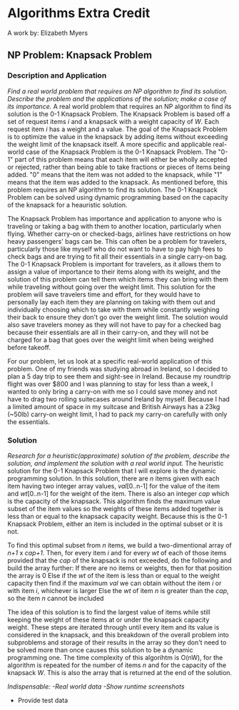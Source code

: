 # Algorithms Extra Credit
A work by: Elizabeth Myers

## NP Problem: Knapsack Problem

### Description and Application
*Find a real world problem that requires an NP algorithm to find its solution. Describe the problem and the applications of the solution; make a case of its importance.* 
A real world problem that requires an NP algorithm to find its solution is the 0-1 Knapsack Problem. The Knapsack Problem is based off a set of request items _i_ and a knapsack with a weight capacity of _W_. Each request item _i_ has a weight and a value. The goal of the Knapsack Problem is to optimize the value in the knapsack by adding items without exceeding the weight limit of the knapsack itself. A more specific and applicable real-world case of the Knapsack Problem is the 0-1 Knapsack Problem. The "0-1" part of this problem means that each item will either be wholly accepted or rejected, rather than being able to take fractions or pieces of items being added. "0" means that the item was not added to the knapsack, while "1" means that the item was added to the knapsack. As mentioned before, this problem requires an NP algorithm to find its solution. The 0-1 Knapsack Problem can be solved using dynamic programming based on the capacity of the knapsack for a heauristic solution. 

The Knapsack Problem has importance and application to anyone who is traveling or taking a bag with them to another location, particularly when flying. Whether carry-on or checked-bags, airlines have restrictions on how heavy passengers' bags can be. This can often be a problem for travelers, particularly those like myself who do not want to have to pay high fees to check bags and are trying to fit all their essentials in a single carry-on bag. The 0-1 Knapsack Problem is important for travelers, as it allows them to assign a value of importance to their items along with its weight, and the solution of this problem can tell them which items they can bring with them while traveling without going over the weight limit. This solution for the problem will save travelers time and effort, for they would have to personally lay each item they are planning on taking with them out and individually choosing which to take with them while constantly weighing their back to ensure they don't go over the weight limit. The solution would also save travelers money as they will not have to pay for a checked bag because their essentials are all in their carry-on, and they will not be charged for a bag that goes over the weight limit when being weighed before takeoff. 

For our problem, let us look at a specific real-world application of this problem. One of my friends was studying abroad in Ireland, so I decided to plan a 5 day trip to see them and sight-see in Ireland. Because my roundtrip flight was over $800 and I was planning to stay for less than a week, I wanted to only bring a carry-on with me so I could save money and not have to drag two rolling suitecases around Ireland by myself. Because I had a limited amount of space in my suitcase and British Airways has a 23kg (~50lb) carry-on weight limit, I had to pack my carry-on carefully with only the essentials. 


### Solution
*Research for a heuristic(approximate) solution of the problem, describe the solution, and implement the solution with a real world input.*
The heuristic solution for the 0-1 Knapsack Problem that I will explore is the dynamic programming solution. In this solution, there are _n_ items given with each item having two integer array values, _val_[0..n-1] for the value of the item and _wt_[0..n-1] for the weight of the item. There is also an integer _cap_ which is the capacity of the knapsack. This algorithm finds the maximum value subset of the item values so the weights of these items added together is less than or equal to the knapsack capacity weight. Because this is the 0-1 Knapsack Problem, either an item is included in the optimal subset or it is not. 

To find this optimal subset from _n_ items, we build a two-dimentional array of _n+1_ x _cap+1_. Then, for every item _i_ and for every _wt_ of each of those items provided that the _cap_ of the knapsack is not exceeded, do the following and build the array further:
If there are no items or weights, then for that position the array is 0
Else if the _wt_ of the item is less than or equal to the weight capacity
  then find if the maximum _val_ we can obtain without the item _i_ or with item _i_, whichever is larger
Else the _wt_ of item _n_ is greater than the _cap_, so the item _n_ cannot be included

The idea of this solution is to find the largest value of items while still keeping the weight of these items at or under the knapsack capacity weight. These steps are iterated through until every item and its value is considered in the knapsack, and this breakdown of the overall problem into subproblems and storage of their results in the array so they don't need to be solved more than once causes this solution to be a dynamic programming one. The time complexity of this algorihtm is O(nW), for the algorithm is repeated for the number of items _n_ and for the capacity of the knapsack _W_. This is also the array that is returned at the end of the solution.


*Indispensable:
-Real world data
-Show runtime screenshots*

- Provide test data
